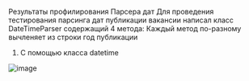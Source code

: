 Результаты профилирования Парсера дат
Для проведения тестирования парсинга дат публикации вакансии написал класс DateTimeParser содержащий 4 метода:
Каждый метод по-разному вычленяет из строки год публикации

1. С помощью класса datetime

  ![image](https://user-images.githubusercontent.com/102159807/206877359-988f4c80-b4dc-4de8-af05-161efdd6565f.png)
  
